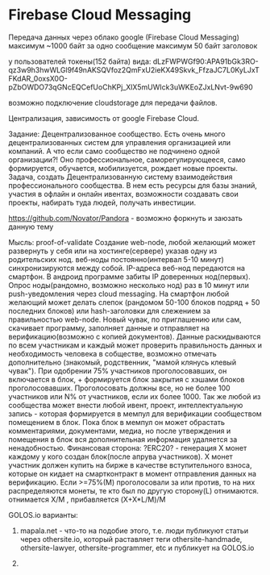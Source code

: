 Firebase Cloud Messaging
==============================

Передача данных через облако google (Firebase Cloud Messaging) 
максимум ~1000 байт за одно сообщение
максимум 50 байт заголовок

у пользователей токены(152 байта) вида:
dLzFWPWGf90:APA91bGk3RO-qz3w9h3hwWLGl9f49nAKSQVfoz2QmFxU2ieKX49Skvk_FfzaJC7L0KyLJxTFKdAR_0oxsX0O-pZbOWDO73qGNcEQCefUoChKPj_XlX5mUWIck3uWKEoZJxLNvt-9w690

возможно подключение cloudstorage для передачи файлов.

Централизация, зависимость от google Firebase Cloud.

Задание:
Децентрализованное сообщество. Есть очень много децентрализованных систем для управления организацией или компаний. А что если само сообщество не подчинено одной организации?!  Оно профессиональное, саморегулирующееся, само формируется, обучается, мобилизуется, рождает новые проекты. Задача, создать Децентрализованную систему взаимодействия профессионального сообщества. В нем есть ресурсы для базы знаний, участия в офлайн и онлайн ивентах, возможности создавать свои проекты, набирать туда людей, получать инвестиции. 

https://github.com/Novator/Pandora - возможно форкнуть и заюзать данную тему

Мысль: proof-of-validate
Создание web-node, любой желающий может развернуть у себя или на хостинге(сервере) указав одну из родительских нод. веб-ноды постоянно(интервал 5-10 минут) синхронизируются между собой. IP-адреса веб-нод передаются на смартфон. В андроид программе забиты IP доверенных нод(первых). Опрос ноды(рандомно, возможно несколько нод) раз в 10 минут или push-уведомления через cloud messaging. На смартфон любой желающий может делать слепок (рандомом 50-100 блоков подряд + 50 последних блоков) или hash-заголовки для слежением за правильностью web-node.  Новый чувак, по приглашению или сам, скачивает программу, заполняет данные и отправляет на верификацию(возможно с копией документов). Данные раскидываются по всем участникам и каждый может проверить правильность данных и необходимость человека в собществе, возможно отмечать дополнительно (знакомый, родственник, "мамой клянусь клевый чувак"). При одобрении 75% участников проголосовавших, он включается в блок, + формируется блок закрытия с хэшами блоков проголосовавших. Проголосовать должны все, но не более 100 участников или N% от участников, если их более 1000. Так же любой из сообщества может внести любой ивент, проект, интеллектуальную запись - которая формируется в мемпул для верификации сообществом помещением в блок. Пока блок в мемпул он может обрастать комментариями, документами, медиа, но после утверждения и помещения в блок вся дополнительная информация удаляется за ненадобностью. 
Финансовая сторона: ?ERC20? - генерация X монет каждому у кого создан блок(после апрува участников). X монет участник должен купить на бирже в качестве вступительного взноса, которые он кидает на смартконтракт в момент отправления данных на верификацию. Если >=75%(M) проголосовали за или против, то на них распределяются монеты, те кто был по другую сторону(L) отнимаются. отнимается X/M , прибавляется (X+X*L/M)/M 

GOLOS.io варианты:
1) mapala.net - что-то на подобие этого, т.е. люди публикуют статьи через othersite.io, который раставляет теги othersite-handmade, othersite-lawyer, othersite-programmer, etc и публикует на GOLOS.io

2) 
